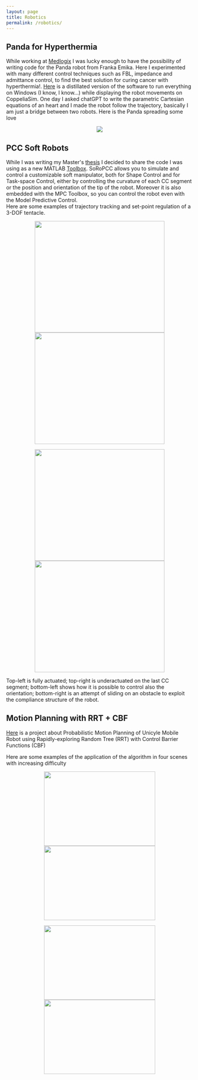 ```yaml
---
layout: page
title: Robotics
permalink: /robotics/
---
```

<!-- Google tag (gtag.js) -->
<script async src="https://www.googletagmanager.com/gtag/js?id=G-PQFC01D0LX"></script>
<script>
  window.dataLayer = window.dataLayer || [];
  function gtag(){dataLayer.push(arguments);}
  gtag('js', new Date());

  gtag('config', 'G-PQFC01D0LX');
</script>

## Panda for Hyperthermia
While working at [Medlogix](https://www.albahyperthermia.com/) I was lucky enough to have the possibility of writing code for the Panda robot from Franka Emika. Here I experimented with many different control techniques such as FBL, impedance and admittance control, to find the best solution for curing cancer with hyperthermia!. [Here](https://github.com/em-ni/panda-win) is a distillated version of the software to run everything on Windows (I know, I know...) while displaying the robot movements on CoppeliaSim. 
One day I asked chatGPT to write the parametric Cartesian equations of an heart and I made the robot follow the trajectory, basically I am just a bridge between two robots. Here is the Panda spreading some love
<p align="center">
	<img src="/media/love_trajectory.gif"/>
</p>
<!-- <small>Last Update: January, 2023</small>  -->

## PCC Soft Robots
While I was writing my Master's [thesis](https://drive.google.com/file/d/1wzDfhW_K8pfrNxatST2SaEYtEBRyG7u8/view?usp=share_link) I decided to share the code I was using as a new MATLAB [Toolbox](https://www.mathworks.com/matlabcentral/fileexchange/104060-soropcc). SoRoPCC  allows you to simulate and control a customizable soft manipulator, both for Shape Control and for Task-space Control, either by controlling the curvature of each CC segment or the position and orientation of the tip of the robot. Moreover it is also embedded with the MPC Toolbox, so you can control the robot even with the Model Predictive Control.<br/>
Here are some examples of trajectory tracking and set-point regulation of a 3-DOF tentacle.

<p align="center">
	<img src="/media/track_fully.gif" width="350" height="300"/>
	<img src="/media/track_under.gif" width="350" height="300"/>
</p>

<p align="center">
	<img src="/media/track_plus_alpha.gif" width="350" height="300"/>
	<img src="/media/reg_obstacle.gif" width="350" height="300"/>
</p>

Top-left is fully actuated; top-right is underactuated on the last CC segment; bottom-left shows how it is possible to control also the orientation; bottom-right is an attempt of sliding on an obstacle to exploit the compliance structure of the robot.



## Motion Planning with RRT + CBF 
[Here](https://github.com/em-ni/Enhancing-kinodynamic-RRT-using-CBF-based-steering) is a project about Probabilistic Motion Planning of Unicyle Mobile Robot using Rapidly-exploring Random Tree (RRT) with Control Barrier Functions (CBF)

Here are some examples of the application of the algorithm in four scenes with increasing difficulty
<p align="center">
	<img src="/media/scene1.gif" width="300" height="200"/>
	<img src="/media/scene2.gif" width="300" height="200"/>
</p>

<p align="center">
	<img src="/media/scene3.gif" width="300" height="200"/>
	<img src="/media/scene4.gif" width="300" height="200"/>
</p>

